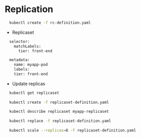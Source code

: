 # Replication

```bash
  kubectl create -f rc-definition.yaml
```

- Replicaset

```bash
  selector:
    matchLabels:
      tier: front-end 
```

```bash
  metadata:
    name: myapp-pod
    labels:
    tier: front-end
```

- Update replicas
```bash
  kubectl get replicaset
  
  kubectl create -f replicaset-definition.yaml
  
  kubectl describe replicaset myapp-replicaset
  
  kubectl replace -f replicaset-definition.yaml
  
  kubectl scale --replicas=6 -f replicaset-definition.yaml
```
